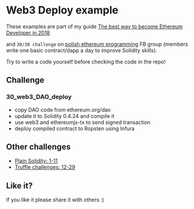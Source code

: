 # Web3 Deploy example

These examples are part of my guide [The best way to become Ethereum Developer in 2018](https://medium.com/@pbrudny/the-best-way-to-become-ethereum-solidity-developer-in-2018-5606e54646e6)

and `30/30 challenge` on [polish ethereum programming](https://www.facebook.com/groups/531936723867447/?ref=bookmarks) FB group (members write one basic contract/dapp a day to improve Solidity skills).

Try to write a code yourself before checking the code in the repo!

## Challenge

### 30_web3_DAO_deploy
* copy DAO code from ethereum.org/dao
* update it to Solidity 0.4.24 and compile it
* use web3 and ethereumjs-tx to send signed transaction
* deploy compiled contract to Ropsten using Infura

## Other challenges
* [Plain Solidity: 1-11](https://github.com/pbrudny/learning-solidity-2018)
* [Truffle challenges: 12-29](https://github.com/pbrudny/truffle-challenges) 

## Like it?
If you like it please share it with others :)

